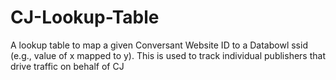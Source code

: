 # CJ-Lookup-Table
A lookup table to map a given Conversant Website ID to a Databowl ssid (e.g., value of x mapped to y). This is used to track individual publishers that drive traffic on behalf of CJ
